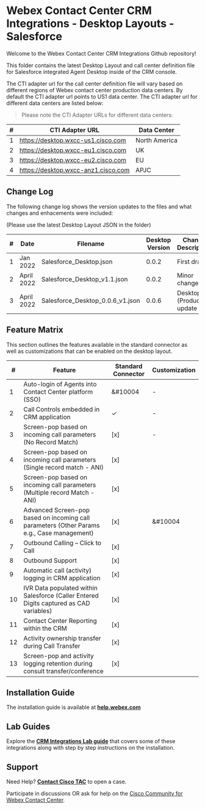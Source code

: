 # Webex Contact Center CRM Integrations - Desktop Layouts - Salesforce

Welcome to the Webex Contact Center CRM Integrations Github repository!

This folder contains the latest Desktop Layout and call center definition file for Salesforce integrated Agent Desktop inside of the CRM console.

The CTI adapter url for the call center definition file will vary based on different regions of Webex contact center production data centers. By default the CTI adapter url points to US1 data center. The CTI adapter url for different data centers are listed below:

> Please note the CTI Adapter URLs for different data centers:

| #   | CTI Adapter URL                     | Data Center   |
| --- | ----------------------------------- | ------------- |
| 1   | https://desktop.wxcc-us1.cisco.com  | North America |
| 2   | https://desktop.wxcc-eu1.cisco.com  | UK            |
| 3   | https://desktop.wxcc-eu2.cisco.com  | EU            |
| 4   | https://desktop.wxcc-anz1.cisco.com | APJC          |

## Change Log

The following change log shows the version updates to the files and what changes and enhacements were included:

(Please use the latest Desktop Layout JSON in the folder)

| #   | Date       | Filename                         | Desktop Version | Change Description       | Change Date |
| --- | ---------- | -------------------------------- | --------------- | ------------------------ | ----------- |
| 1   | Jan 2022   | Salesforce_Desktop.json          | 0.0.2           | First draft              | June 2021   |
| 2   | April 2022 | Salesforce_Desktop_v1.1.json     | 0.0.2           | Minor changes            | Sep 2021    |
| 3   | April 2022 | Salesforce_Desktop_0.0.6_v1.json | 0.0.6           | Desktop (Product) update | April 2022  |

## Feature Matrix

This section outlines the features available in the standard connector as well as customizations that can be enabled on the desktop layout.

| #   | Feature​                                                                                    | Standard Connector | Customization |
| --- | ------------------------------------------------------------------------------------------- | ------------------ | ------------- |
| 1   | Auto-login of Agents into Contact Center platform (SSO)​                                    | &#10004            | -             |
| 2   | Call Controls embedded in CRM application                                                   | &check;            | -             |
| 3   | Screen-pop based on incoming call parameters (No Record Match)                              | [x]                | -             |
| 4   | Screen-pop based on incoming call parameters (Single record match - ANI)​                   | [x]                |
| 5   | Screen-pop based on incoming call parameters (Multiple record Match - ANI)​                 | [x]                |
| 6   | Advanced Screen-pop based on incoming call parameters (Other Params e.g., Case management)​ | [x]                | &#10004       |
| 7   | Outbound Calling – Click to Call​                                                           | [x]                |
| 8   | Outbound Support                                                                            | [x]                |
| 9   | Automatic call (activity) logging in CRM application                                        | [x]                |
| 10  | IVR Data populated within Salesforce (Caller Entered Digits captured as CAD variables)​     | [x]                |
| 11  | Contact Center Reporting within the CRM​                                                    | [x]                |
| 12  | Activity ownership transfer during Call Transfer​                                           | [x]                |
| 13  | Screen-pop and activity logging retention during consult transfer/conference​               | [x]                |

## Installation Guide

The installation guide is available at **[help.webex.com](https://help.webex.com/en-us/article/nhxw7kfb/Integrate-Webex-Contact-Center-with-Salesforce)**

## Lab Guides

Explore the **[CRM Integrations Lab guide](https://wxcctechsummit.github.io/wxcclabguides/TechSummitRoW_2021/CRM.html)** that covers some of these integrations along with step by step instructions on the installation.

## Support

Need Help? **[Contact Cisco TAC](https://cisco.com/go/tac)** to open a case.

Participate in discussions OR ask for help on the [Cisco Community for Webex Contact Center](https://community.cisco.com/t5/contact-center/bd-p/5926-discussions-contact-center).
